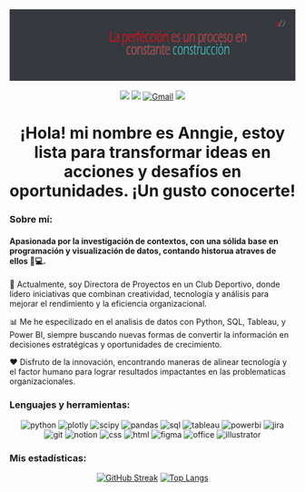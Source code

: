 <div id="header" align="center">
  <img src="https://github.com/alll1997/portafolio/blob/main/IMG_20190304_122131.jpg" width="800"/>
</div>

<div id="badges" align="center">
  
[![](https://img.shields.io/badge/LinkedIn-162029?style=for-the-badge&logo=linkedin&logoColor=3fbbb3)](www.linkedin.com/in/anngie-lopez) 
[![](https://img.shields.io/badge/Tableau-162029?style=for-the-badge&logo=Tableau&logoColor=3fbbb3)](https://public.tableau.com/app/profile/anngie.lopez/vizzes)
[![Gmail](https://img.shields.io/badge/Gmail-162029?style=for-the-badge&logo=gmail&logoColor=3fbbb3)](<a href=»mailto:prueba@prueba.com»>)
[![](https://img.shields.io/badge/WhatsApp-162029?style=for-the-badge&logo=whatsapp&logoColor=3fbbb3)](https://wa.me/573154425598)
 
   
<h1>
  ¡Hola! mi nombre es Anngie, estoy lista para transformar ideas en acciones y desafíos en oportunidades. ¡Un gusto conocerte!
<!--<img src="https://media.giphy.com/media/hvRJCLFzcasrR4ia7z/giphy.gif" width="30px"/>-->
</h1>


 <div id="header" align="left">
<!--:woman_technologist:-->
<h3> Sobre mí: </h3>
<h4>Apasionada por la investigación de contextos, con una sólida base en programación y visualización de datos, contando historua atraves de ellos 🎨💻.</h4>

🔭 Actualmente, soy Directora de Proyectos en un Club Deportivo, donde lidero iniciativas que combinan creatividad, tecnología y análisis para mejorar el rendimiento y la eficiencia organizacional.

📊 Me he especilizado en el analisis de datos con Python, SQL, Tableau, y Power BI, siempre buscando nuevas formas de convertir la información en decisiones estratégicas y oportunidades de crecimiento.

❤️ Disfruto de la innovación, encontrando maneras de alinear tecnología y el factor humano para lograr resultados impactantes en las problematicas organizacionales.
   
 <!--### :hammer_and_wrench:--> 
 <h3>Lenguajes y herramientas:</h3>
<div id="header" align="center">
    <img src="https://img.shields.io/badge/Python-162029?style=for-the-badge&logo=python&logoColor=dd0c22" alt="python"/>
  </a>
    <img src="https://img.shields.io/badge/Plotly-162029?style=for-the-badge&logo=plotly&logoColor=dd0c22" alt="plotly"/>
  </a>
  <img src="https://img.shields.io/badge/SciPy-162029?style=for-the-badge&logo=SciPy&logoColor=dd0c22" alt="scipy"/>
  </a>
  <img src="https://img.shields.io/badge/Pandas-162029?style=for-the-badge&logo=pandas&logoColor=dd0c22" alt="pandas"/>
  </a>
  <img src="https://img.shields.io/badge/MySQL-162029?style=for-the-badge&logo=mysql&logoColor=3fbbb3" alt="sql"/>
  </a>
  <img src="https://img.shields.io/badge/Tableau-162029?style=for-the-badge&logo=Tableau&logoColor=3fbbb3" alt="tableau"/>
  </a>  
 <img src="https://img.shields.io/badge/Power_BI-162029?style=for-the-badge&logo=Power-BI&logoColor=white" alt="powerbi"/>
  </a>
  <img src="https://img.shields.io/badge/Jira-162029?style=for-the-badge&logo=Jira&logoColor=3fbbb3" alt="jira"/>
  </a>
  
  </div>
  <div id="header" align="center">
  <img src="https://img.shields.io/badge/GIT-162029?style=for-the-badge&logo=git&logoColor=3fbbb3" alt="git"/>
  </a>
  <img src="https://img.shields.io/badge/Notion-162029?style=for-the-badge&logo=notion&logoColor=3fbbb3" alt="notion"/>
  </a>
  <img src="https://img.shields.io/badge/CSS3-162029?style=for-the-badge&logo=css3&logoColor=white" alt="css"/>
  </a>
  <img src="https://img.shields.io/badge/HTML5-162029?style=for-the-badge&logo=html5&logoColor=white" alt="html"/>
  </a>    
   <img src="https://img.shields.io/badge/Figma-162029?style=for-the-badge&logo=figma&logoColor=white" alt="figma"/>
  </a>
  <img src="https://img.shields.io/badge/Microsoft_Office-162029?style=for-the-badge&logo=microsoft-office&logoColor=white" alt="office"/>
  </a>
    <img src="https://img.shields.io/badge/Adobe%20Illustrator-162029?style=for-the-badge&logo=adobe%20illustrator&logoColor=white" alt="illustrator"/>
  </a>
  
</div>
  
 <!--### :fire: -->
 <h3>Mis estadísticas: </h3>
<div id="header" align="center" margin: 50>
  
[![GitHub Streak](https://streak-stats.demolab.com?user=alll1997&theme=shadow-blue&hide_border=true&date_format=M%20j%5B%2C%20Y%5D&mode=weekly&card_width=500&background=162029&stroke=FFF8F8&ring=DD0C22&fire=DD0C22&currStreakNum=FFFFFF&sideNums=FFFFFF&currStreakLabel=3FBBB3&sideLabels=3FBBB3&dates=FFFFFF&excludeDaysLabel=3FBBB3)](https://git.io/streak-stats) </a> [![Top Langs](https://github-readme-stats.vercel.app/api/top-langs/?username=alll1997&layout=compact&theme=dark&background=0000)](https://github.com/anuraghazra/github-readme-stats)
</div>
